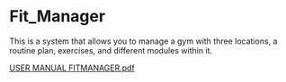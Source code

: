 # Fit_Manager
 This is a system that allows you to manage a gym with three locations, a routine plan, exercises, and different modules within it.

[USER MANUAL FITMANAGER.pdf](https://github.com/user-attachments/files/22539494/USER.MANUAL.FITMANAGER.pdf)
